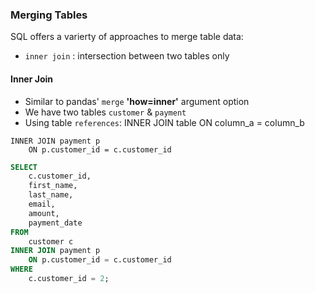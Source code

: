 
### Merging Tables
SQL offers a varierty of approaches to merge table data:

- <code>inner join</code> : intersection between two tables only

#### Inner Join

- Similar to pandas' <code>merge</code> **'how=inner'** argument option
- We have two tables <code>customer</code> & <code>payment</code>
- Using table <code>references</code>: INNER JOIN table ON column_a = column_b 

```
INNER JOIN payment p 
    ON p.customer_id = c.customer_id
```

```sql
SELECT
	c.customer_id,
	first_name,
	last_name,
	email,
	amount,
	payment_date
FROM
	customer c
INNER JOIN payment p 
    ON p.customer_id = c.customer_id
WHERE
    c.customer_id = 2;
```

